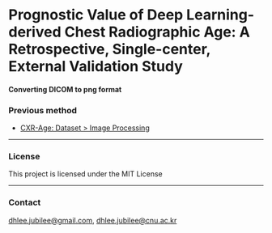 # Prognostic Value of Deep Learning-derived Chest Radiographic Age: A Retrospective, Single-center, External Validation Study

#### Converting DICOM to png format

### Previous method
- [CXR-Age: Dataset > Image Processing](https://github.com/circ-ml/CXR-Age/tree/main)

---
### License
This project is licensed under the MIT License 

---
### Contact
dhlee.jubilee@gmail.com, dhlee.jubilee@cnu.ac.kr

